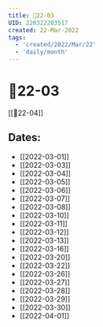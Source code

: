 ```yaml
---
title: 📅22-03
UID: 220322203517
created: 22-Mar-2022
tags:
  - 'created/2022/Mar/22'
  - 'daily/month'
---
```

# 📅22-03
[[📅22-04]]
## Dates:

- [[2022-03-01]]
- [[2022-03-03]]
- [[2022-03-04]]
- [[2022-03-05]]
- [[2022-03-06]]
- [[2022-03-07]]
- [[2022-03-08]]
- [[2022-03-10]]
- [[2022-03-11]]
- [[2022-03-12]]
- [[2022-03-13]]
- [[2022-03-16]]
- [[2022-03-20]]
- [[2022-03-22]]
- [[2022-03-26]]
- [[2022-03-27]]
- [[2022-03-28]]
- [[2022-03-29]]
- [[2022-03-30]]
- [[2022-04-01]]
